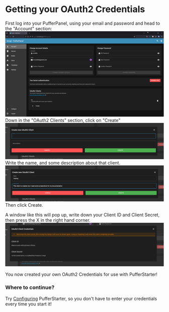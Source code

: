 # Getting your OAuth2 Credentials
First log into your PufferPanel, using your email and password and head to the "Account" section:
![img.png](../imgs/img11.png)
Down in the "OAuth2 Clients" section, click on "Create"
![img_1.png](../imgs/img_1.png)
Write the name, and some description about that client.
![img_2.png](../imgs/img_2.png)
Then click Create.

A window like this will pop up, write down your Client ID and Client Secret, then press the X in the right hand corner.
![img_3.png](../imgs/img_3.png)

You now created your own OAuth2 Credentials for use with PufferStarter!

### Where to continue?
Try [Configuring](../Configuration/configuration-file.md) PufferStarter, so you don't have to enter your credentials every time you start it!

